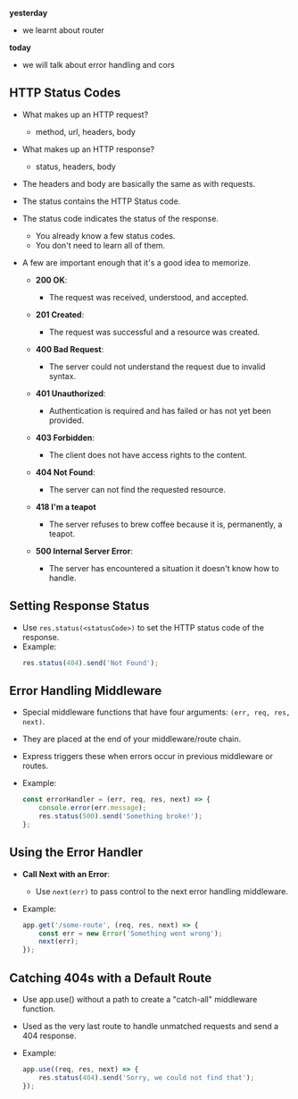 **yesterday**
  - we learnt about router

**today**
  - we will talk about error handling and cors

## HTTP Status Codes

- What makes up an HTTP request?
  - method, url, headers, body

- What makes up an HTTP response?
  - status, headers, body

- The headers and body are basically the same as with requests.
- The status contains the HTTP Status code.
- The status code indicates the status of the response.
  - You already know a few status codes.
  - You don't need to learn all of them.

- A few are important enough that it's a good idea to memorize.

  - **200 OK**: 
    - The request was received, understood, and accepted. 

  - **201 Created**: 
    - The request was successful and a resource was created.

  - **400 Bad Request**: 
    - The server could not understand the request due to invalid syntax.

  - **401 Unauthorized**: 
    - Authentication is required and has failed or has not yet been provided.

  - **403 Forbidden**: 
    - The client does not have access rights to the content.

  - **404 Not Found**: 
    - The server can not find the requested resource.

  - **418 I'm a teapot** 
    - The server refuses to brew coffee because it is, permanently, a teapot.

  - **500 Internal Server Error**: 
    - The server has encountered a situation it doesn't know how to handle.

## Setting Response Status

- Use `res.status(<statusCode>)` to set the HTTP status code of the response.
- Example:
    ```javascript
    res.status(404).send('Not Found');
    ```

## Error Handling Middleware

- Special middleware functions that have four arguments: `(err, req, res, next)`.
- They are placed at the end of your middleware/route chain.
- Express triggers these when errors occur in previous middleware or routes.

- Example:
    ```javascript
    const errorHandler = (err, req, res, next) => {
        console.error(err.message);
        res.status(500).send('Something broke!');
    };
    ```

## Using the Error Handler

- **Call Next with an Error**:
  - Use `next(err)` to pass control to the next error handling middleware.

- Example:
    ```javascript
    app.get('/some-route', (req, res, next) => {
        const err = new Error('Something went wrong');
        next(err);
    });
    ```

## Catching 404s with a Default Route

- Use app.use() without a path to create a "catch-all" middleware function.
- Used as the very last route to handle unmatched requests and send a 404 response.

- Example:
    ```javascript
    app.use((req, res, next) => {
        res.status(404).send('Sorry, we could not find that');
    });
    ```
